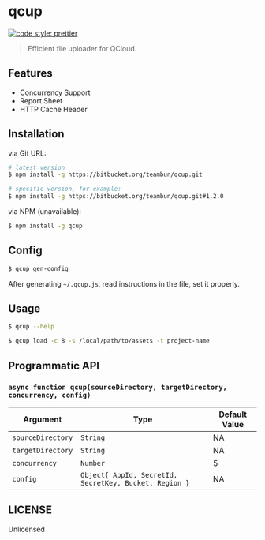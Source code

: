 # qcup

[![code style: prettier](https://img.shields.io/badge/code_style-prettier-ff69b4.svg)](https://github.com/prettier/prettier)

> Efficient file uploader for QCloud.

## Features

- Concurrency Support
- Report Sheet
- HTTP Cache Header

## Installation

via Git URL:

```sh
# latest version
$ npm install -g https://bitbucket.org/teambun/qcup.git

# specific version, for example:
$ npm install -g https://bitbucket.org/teambun/qcup.git#1.2.0
```

via NPM (unavailable):

```sh
$ npm install -g qcup
```

## Config

```sh
$ qcup gen-config
```

After generating `~/.qcup.js`, read instructions in the file, set it properly.

## Usage

```sh
$ qcup --help

$ qcup load -c 8 -s /local/path/to/assets -t project-name
```

## Programmatic API

### `async function qcup(sourceDirectory, targetDirectory, concurrency, config)`

| Argument          | Type                                                   | Default Value |
| ----------------- | ------------------------------------------------------ | ------------- |
| `sourceDirectory` | `String`                                               | NA            |
| `targetDirectory` | `String`                                               | NA            |
| `concurrency`     | `Number`                                               | 5             |
| `config`          | `Object{ AppId, SecretId, SecretKey, Bucket, Region }` | NA            |

## LICENSE

Unlicensed
